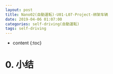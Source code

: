 ```yaml
---
layout: post
title: Nano02(自動運転)-U01-L07-Project-绑架车辆
date: 2019-04-06 01:07:00
categories: self-driving(自動運転)
tags: self-driving
---
```

* content
{:toc}

# 0. 小结